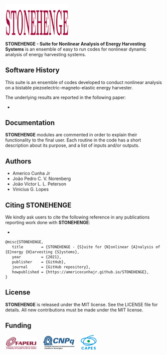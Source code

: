 <img src="logo/STONEHENGE.png" width="40%">

**STONEHENGE - Suite for Nonlinear Analysis of Energy Harvesting Systems** is an ensemble of easy to run codes for nonlinear dynamic analysis of energy harvesting systems. 

## Software History

This suite is an ensemble of codes developed to conduct nonlinear analysis on a bistable piezoelectric-magneto-elastic energy harvester. 

The underlying results are reported in the following paper:

- 

## Documentation

**STONEHENGE** modules are commented in order to explain their functionality to the final user. Each routine in the code has a short description about its purpose, and a list of inputs and/or outputs.

## Authors
- Americo Cunha Jr
- João Pedro C. V. Norenberg
- João Victor L. L. Peterson
- Vinicius G. Lopes


## Citing STONEHENGE

We kindly ask users to cite the following reference in any publications reporting work done with **STONEHENGE**:

- 

```
@misc{STONEHENGE,
   title        = {STONEHENGE - {S}uite for {N}onlinear {A}nalysis of {E}nergy {H}arvesting {S}ystems},
   year         = {2021},
   publisher    = {GitHub},
   journal      = {GitHub repository},
   howpublished = {https://americocunhajr.github.io/STONEHENGE},
}
```

## License

**STONEHENGE** is released under the MIT license. See the LICENSE file for details. All new contributions must be made under the MIT license.

## Funding

<img src="logo/faperj.jpg" width="20%"> &nbsp; &nbsp; <img src="logo/cnpq.png" width="20%"> &nbsp; &nbsp; <img src="logo/capes.png" width="10%">
